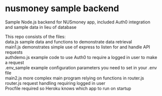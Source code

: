 # nusmoney sample backend
Sample Node.js backend for NUSmoney app, included Auth0 integration and sample data in lieu of database

This repo consists of the files:  
data.js         sample data and functions to demonstrate data retrieval  
main1.js        demonstrates simple use of express to listen for and handle API requests  
authdemo.js     example code to use Auth0 to require a logged in user to make a request  
.env_sample     example configuration parameters you need to set in your .env file  
main2.js        more complex main program relying on functions in router.js  
router.js       request handling requiring logged in user  
Procfile        required so Heroku knows which app to run on startup  

